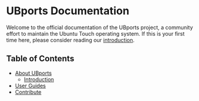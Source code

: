 # UBports Documentation

Welcome to the official documentation of the UBports project, a community effort to maintain the Ubuntu Touch operating system. If this is your first time here, please consider reading our [introduction](about/introduction.md).

## Table of Contents

* [About UBports](about/index.md)
  * [Introduction](about.introduction.md)
* [User Guides](howto/index.md)
* [Contribute](contribute/index.md)
